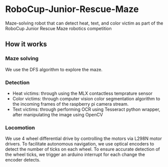 # RoboCup-Junior-Rescue-Maze
Maze-solving robot that can detect heat, text, and color victim as part of the RoboCup Junior Rescue Maze robotics competition
## How it works
### Maze solving
We use the DFS algorithm to explore the maze.
### Detection
* Heat victims: through using the MLX contactless temprature sensor
* Color victims: through computer vision color segmentation algorithm to the incoming frames of the raspberry pi camera stream.
* Text victims: through performing OCR using Tesseract python wrapper, after manipulating the image using OpenCV
### Locomotion
We use 4 wheel differential drive by controlling the motors via L298N motor drivers. To facilitate autonomous navigation, we use optical encoders to detect the number of ticks on each wheel. To ensure accurate detection of the wheel ticks, we trigger an arduino interrupt for each change the encoder detects. 
